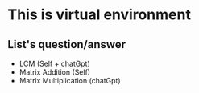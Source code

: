 # This is virtual environment
## List's question/answer
* LCM (Self + chatGpt)
* Matrix Addition (Self)
* Matrix Multiplication (chatGpt)